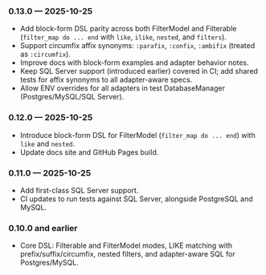 ### 0.13.0 — 2025-10-25
- Add block-form DSL parity across both FilterModel and Filterable (`filter_map do ... end` with `like`, `ilike`, `nested`, and `filters`).
- Support circumfix affix synonyms: `:parafix`, `:confix`, `:ambifix` (treated as `:circumfix`).
- Improve docs with block-form examples and adapter behavior notes.
- Keep SQL Server support (introduced earlier) covered in CI; add shared tests for affix synonyms to all adapter-aware specs.
- Allow ENV overrides for all adapters in test DatabaseManager (Postgres/MySQL/SQL Server).

### 0.12.0 — 2025-10-25
- Introduce block-form DSL for FilterModel (`filter_map do ... end`) with `like` and `nested`.
- Update docs site and GitHub Pages build.

### 0.11.0 — 2025-10-25
- Add first-class SQL Server support.
- CI updates to run tests against SQL Server, alongside PostgreSQL and MySQL.

### 0.10.0 and earlier
- Core DSL: Filterable and FilterModel modes, LIKE matching with prefix/suffix/circumfix, nested filters, and adapter-aware SQL for Postgres/MySQL.

